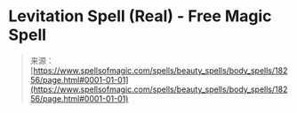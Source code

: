 <!--yml
category: 未分类
date: 2024-06-12 18:59:46
-->

# Levitation Spell (Real) - Free Magic Spell

> 来源：[https://www.spellsofmagic.com/spells/beauty_spells/body_spells/18256/page.html#0001-01-01](https://www.spellsofmagic.com/spells/beauty_spells/body_spells/18256/page.html#0001-01-01)